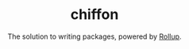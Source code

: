 <h1 align="center">
	chiffon
</h1>
<p align="center">The solution to writing packages, powered by <a href="https://github.com/rollup/rollup">Rollup</a>.</p>
